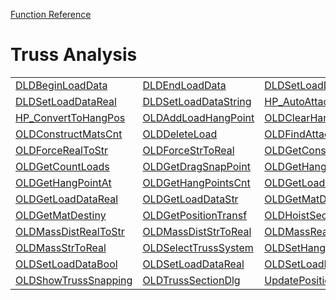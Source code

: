 [Function Reference](../README.md)

# Truss Analysis

| | | |
|---|---|---|
| [DLDBeginLoadData](../Functions/DLDBeginLoadData.md) | [DLDEndLoadData](../Functions/DLDEndLoadData.md) | [DLDSetLoadDataBool](../Functions/DLDSetLoadDataBool.md) |
| [DLDSetLoadDataReal](../Functions/DLDSetLoadDataReal.md) | [DLDSetLoadDataString](../Functions/DLDSetLoadDataString.md) | [HP_AutoAttachLoads](../Functions/HP_AutoAttachLoads.md) |
| [HP_ConvertToHangPos](../Functions/HP_ConvertToHangPos.md) | [OLDAddLoadHangPoint](../Functions/OLDAddLoadHangPoint.md) | [OLDClearHangPtsPath](../Functions/OLDClearHangPtsPath.md) |
| [OLDConstructMatsCnt](../Functions/OLDConstructMatsCnt.md) | [OLDDeleteLoad](../Functions/OLDDeleteLoad.md) | [OLDFindAttachHangPos](../Functions/OLDFindAttachHangPos.md) |
| [OLDForceRealToStr](../Functions/OLDForceRealToStr.md) | [OLDForceStrToReal](../Functions/OLDForceStrToReal.md) | [OLDGetConstructMat](../Functions/OLDGetConstructMat.md) |
| [OLDGetCountLoads](../Functions/OLDGetCountLoads.md) | [OLDGetDragSnapPoint](../Functions/OLDGetDragSnapPoint.md) | [OLDGetHangingPos](../Functions/OLDGetHangingPos.md) |
| [OLDGetHangPointAt](../Functions/OLDGetHangPointAt.md) | [OLDGetHangPointsCnt](../Functions/OLDGetHangPointsCnt.md) | [OLDGetLoadDataBool](../Functions/OLDGetLoadDataBool.md) |
| [OLDGetLoadDataReal](../Functions/OLDGetLoadDataReal.md) | [OLDGetLoadDataStr](../Functions/OLDGetLoadDataStr.md) | [OLDGetMatDensity](../Functions/OLDGetMatDensity.md) |
| [OLDGetMatDestiny](../Functions/OLDGetMatDestiny.md) | [OLDGetPositionTransf](../Functions/OLDGetPositionTransf.md) | [OLDHoistSectionDlg](../Functions/OLDHoistSectionDlg.md) |
| [OLDMassDistRealToStr](../Functions/OLDMassDistRealToStr.md) | [OLDMassDistStrToReal](../Functions/OLDMassDistStrToReal.md) | [OLDMassRealToStr](../Functions/OLDMassRealToStr.md) |
| [OLDMassStrToReal](../Functions/OLDMassStrToReal.md) | [OLDSelectTrussSystem](../Functions/OLDSelectTrussSystem.md) | [OLDSetHangPathHandle](../Functions/OLDSetHangPathHandle.md) |
| [OLDSetLoadDataBool](../Functions/OLDSetLoadDataBool.md) | [OLDSetLoadDataReal](../Functions/OLDSetLoadDataReal.md) | [OLDSetLoadDataStr](../Functions/OLDSetLoadDataStr.md) |
| [OLDShowTrussSnapping](../Functions/OLDShowTrussSnapping.md) | [OLDTrussSectionDlg](../Functions/OLDTrussSectionDlg.md) | [UpdatePositionParam](../Functions/UpdatePositionParam.md) |

